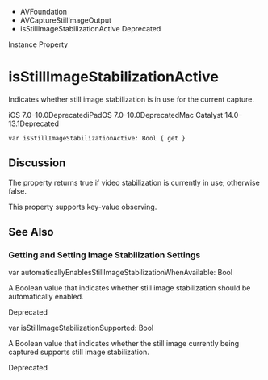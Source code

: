 

- AVFoundation
- AVCaptureStillImageOutput
-  isStillImageStabilizationActive Deprecated

Instance Property

# isStillImageStabilizationActive

Indicates whether still image stabilization is in use for the current capture.

iOS 7.0–10.0DeprecatediPadOS 7.0–10.0DeprecatedMac Catalyst 14.0–13.1Deprecated

``` source
var isStillImageStabilizationActive: Bool { get }
```

## Discussion

The property returns true if video stabilization is currently in use; otherwise false.

This property supports key-value observing.

## See Also

### Getting and Setting Image Stabilization Settings

var automaticallyEnablesStillImageStabilizationWhenAvailable: Bool

A Boolean value that indicates whether still image stabilization should be automatically enabled.

Deprecated

var isStillImageStabilizationSupported: Bool

A Boolean value that indicates whether the still image currently being captured supports still image stabilization.

Deprecated

